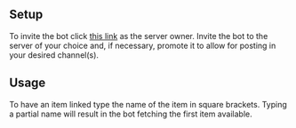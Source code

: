 ## Setup

To invite the bot click [this link](https://discordapp.com/oauth2/authorize?client_id=545640068056875048&scope=bot&permissions=0) as the server owner. Invite the bot to the server of your choice and, if necessary, promote it to allow for posting in your desired channel(s).

## Usage

To have an item linked type the name of the item in square brackets.
Typing a partial name will result in the bot fetching the first item available.
